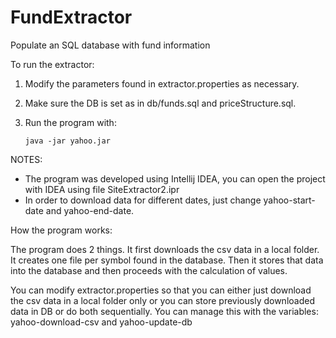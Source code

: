 FundExtractor
=============

Populate an SQL database with fund information

To run the extractor:

1) Modify the parameters found in extractor.properties as necessary.

2) Make sure the DB is set as in db/funds.sql and priceStructure.sql.

3) Run the program with:

       java -jar yahoo.jar

NOTES:

- The program was developed using Intellij IDEA, you can open the project with IDEA using file SiteExtractor2.ipr
- In order to download data for different dates, just change yahoo-start-date and yahoo-end-date.

How the program works:

The program does 2 things. It first downloads the csv data in a local folder. It creates one file per symbol found
in the database. Then it stores that data into the database and then proceeds with the calculation of values.

You can modify extractor.properties so that you can either just download the csv data in a local folder only or you
can store previously downloaded data in DB or do both sequentially. You can manage this with the variables:
yahoo-download-csv and yahoo-update-db
